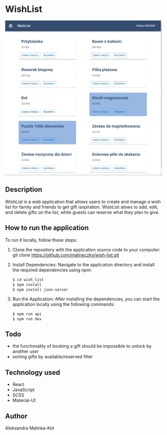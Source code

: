 # WishList

![](/screenshot.jpg)

## Description

_WishList_ is a web application that allows users to create and manage a wish list for family and friends to get gift isnpiration. WishList alows to add, edit, and delete gifts on the list, while guests can reserve what they plan to give.

## How to run the application

To run it locally, follow these steps:

1. Clone the repository with the application source code to your computer:
   git clone https://github.com/malineczky/wish-list.git

1. Install Dependencies: Navigate to the application directory and install the required dependencies using npm:

    ```
    $ cd wish_list
    $ npm install
    $ npm install json-server
    ```

1. Run the Application: After installing the dependencies, you can start the application locally using the following commands:
    ```
    $ npm run api
    $ npm run dev
    ```

## Todo

-   the functionality of booking a gift should be impossible to unlock by another user
-   sorting gifts by available/reserved filter

## Technology used

-   React
-   JavaScript
-   SCSS
-   Material-UI

## Author

Aleksandra Malinka-Kot

